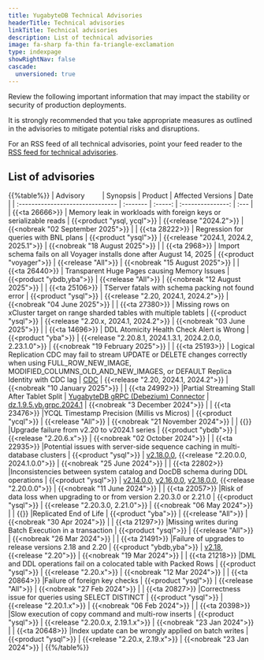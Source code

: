 ```yaml
---
title: YugabyteDB Technical Advisories
headerTitle: Technical advisories
linkTitle: Technical advisories
description: List of technical advisories
image: fa-sharp fa-thin fa-triangle-exclamation
type: indexpage
showRightNav: false
cascade:
  unversioned: true
---
```


Review the following important information that may impact the stability or security of production deployments.

It is strongly recommended that you take appropriate measures as outlined in the advisories to mitigate potential risks and disruptions.

For an RSS feed of all technical advisories, point your feed reader to the [RSS feed for technical advisories](index.xml).

## List of advisories

{{%table%}}
| Advisory&nbsp;&nbsp;&nbsp;&nbsp;&nbsp;&nbsp;&nbsp;&nbsp; | Synopsis | Product | Affected Versions | Date |
| :------------------------------- | :------- | :-----: | :---------------: | :--- |
| {{<ta 26666>}}
| Memory leak in workloads with foreign keys or serializable reads
| {{<product "ysql, ycql">}}
| {{<release "2024.2">}}
| {{<nobreak "02 September 2025">}}
|
| {{<ta 28222>}}
| Regression for queries with BNL plans
| {{<product "ysql">}}
| {{<release "2024.1, 2024.2, 2025.1">}}
| {{<nobreak "18 August 2025">}}
|
| {{<ta 2968>}}
| Import schema fails on all Voyager installs done after August 14, 2025
| {{<product "voyager">}}
| {{<release "All">}}
| {{<nobreak "15 August 2025">}}
|
| {{<ta 26440>}}
| Transparent Huge Pages causing Memory Issues
| {{<product "ybdb,yba">}}
| {{<release "All">}}
| {{<nobreak "12 August 2025">}}
|
| {{<ta 25106>}}
| TServer fatals with schema packing not found error
| {{<product "ysql">}}
| {{<release "2.20, 2024.1, 2024.2">}}
| {{<nobreak "04 June 2025">}}
|
| {{<ta 27380>}}
| Missing rows on xCluster target on range sharded tables with multiple tablets
| {{<product "ysql">}}
| {{<release "2.20.x, 2024.1, 2024.2">}}
| {{<nobreak "03 June 2025">}}
|
| {{<ta 14696>}}
| DDL Atomicity Health Check Alert is Wrong
| {{<product "yba">}}
| {{<release "2.20.8.1, 2024.1.3.1, 2024.2.0.0, 2.23.1.0">}}
| {{<nobreak "19 February 2025">}}
|
| {{<ta 25193>}}
| Logical Replication CDC may fail to stream UPDATE or DELETE changes correctly when using FULL_ROW_NEW_IMAGE, MODIFIED_COLUMNS_OLD_AND_NEW_IMAGES, or DEFAULT Replica Identity with CDC lag
| [CDC](/preview/additional-features/change-data-capture/)
| {{<release "2.20, 2024.1, 2024.2">}}
| {{<nobreak "10 January 2025">}}
|
| {{<ta 24992>}}
|Partial Streaming Stall After Tablet Split
| [YugabyteDB gRPC (Debezium) Connector](/preview/additional-features/change-data-capture/using-yugabytedb-grpc-replication/debezium-connector-yugabytedb/)
| [dz.1.9.5.yb.grpc.2024.1](https://github.com/yugabyte/debezium-connector-yugabytedb/releases/tag/vdz.1.9.5.yb.grpc.2024.1)
| {{<nobreak "3 December 2024">}}
|
| {{<ta 23476>}}
|YCQL Timestamp Precision (Millis vs Micros)
| {{<product "ycql">}}
| {{<release "All">}}
| {{<nobreak "21 November 2024">}}
|
| {{<ta CL-23623>}}
|Upgrade failure from v2.20 to v2024.1 series
| {{<product "ybdb">}}
| {{<release "2.20.6.x">}}
| {{<nobreak "02 October 2024">}}
|
| {{<ta 22935>}}
|Potential issues with server-side sequence caching in multi-database clusters
| {{<product "ysql">}}
| [v2.18.0.0](/preview/releases/ybdb-releases/end-of-life/v2.18/#v2.18.0.0), {{<release "2.20.0.0, 2024.1.0.0">}}
| {{<nobreak "25 June 2024">}}
|
| {{<ta 22802>}}
|Inconsistencies between system catalog and DocDB schema during DDL operations
| {{<product "ysql">}}
| [v2.14.0.0](/preview/releases/ybdb-releases/end-of-life/v2.14/#v2.14.0.0), [v2.16.0.0](/preview/releases/ybdb-releases/end-of-life/v2.16/#v2.16.0.0), [v2.18.0.0](/preview/releases/ybdb-releases/end-of-life/v2.18/#v2.18.0.0), {{<release "2.20.0.0">}}
| {{<nobreak "11 June 2024">}}
|
| {{<ta 22057>}}
|Risk of data loss when upgrading to or from version 2.20.3.0 or 2.21.0
| {{<product "ysql">}}
| {{<release "2.20.3.0, 2.21.0">}}
| {{<nobreak "06 May 2024">}}
|
| {{<ta REOL-24>}}
|Replicated End of Life
| {{<product "yba">}}
| {{<release "All">}}
| {{<nobreak "30 Apr 2024">}}
|
| {{<ta 21297>}}
|Missing writes during Batch Execution in a transaction
| {{<product "ysql">}}
| {{<release "All">}}
| {{<nobreak "26 Mar 2024">}}
|
| {{<ta 21491>}}
|Failure of upgrades to release versions 2.18 and 2.20
| {{<product "ybdb,yba">}}
| [v2.18](/preview/releases/ybdb-releases/end-of-life/v2.18/#v2.18.0.0), {{<release "2.20">}}
| {{<nobreak "19 Mar 2024">}}
|
| {{<ta 21218>}}
|DML and DDL operations fail on a colocated table with Packed Rows
| {{<product "ysql">}}
| {{<release "2.20.x">}}
| {{<nobreak "12 Mar 2024">}}
|
| {{<ta 20864>}}
|Failure of foreign key checks
| {{<product "ysql">}}
| {{<release "All">}}
| {{<nobreak "27 Feb 2024">}}
|
| {{<ta 20827>}}
|Correctness issue for queries using SELECT DISTINCT
| {{<product "ysql">}}
| {{<release "2.20.1.x">}}
| {{<nobreak "06 Feb 2024">}}
|
| {{<ta 20398>}}
|Slow execution of copy command and multi-row inserts
| {{<product "ysql">}}
| {{<release "2.20.0.x, 2.19.1.x">}}
| {{<nobreak "23 Jan 2024">}}
|
| {{<ta 20648>}}
|Index update can be wrongly applied on batch writes
| {{<product "ysql">}}
| {{<release "2.20.x, 2.19.x">}}
| {{<nobreak "23 Jan 2024">}}
|
{{%/table%}}
